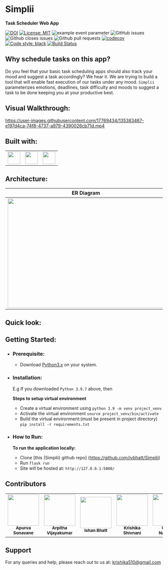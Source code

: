 # Simplii
**Task Scheduler Web App**

[![DOI](https://zenodo.org/badge/404911045.svg)](https://zenodo.org/badge/latestdoi/404911045)
[![License: MIT](https://img.shields.io/badge/License-MIT-yellow.svg)](https://opensource.org/licenses/MIT)
![example event parameter](https://github.com/bradley-erickson/project1/actions/workflows/python-app.yml/badge.svg?event=push)
![GitHub issues](https://img.shields.io/github/issues-raw/bradley-erickson/CmyPlot)
![Github closes issues](https://img.shields.io/github/issues-closed-raw/bradley-erickson/CmyPlot)
![Github pull requests](https://img.shields.io/github/issues-pr/bradley-erickson/CmyPlot)
[![codecov](https://codecov.io/gh/bradley-erickson/CmyPlot/branch/main/graph/badge.svg?token=PYRZHGZC5R)](https://codecov.io/gh/bradley-erickson/CmyPlot)
[![Code style: black](https://img.shields.io/badge/code%20style-black-000000.svg)](https://github.com/psf/black)
[![Build Status](https://app.travis-ci.com/ivbhatt/Simplii.svg?branch=main)](https://app.travis-ci.com/ivbhatt/Simplii)
## Why schedule tasks on this app?

Do you feel that your basic task scheduling apps should also track your mood and suggest a task accordingly? We hear it. We are trying to build a tool that will enable fast execution of our tasks under any mood. `Simplii` parameterizes emotions, deadlines, task difficulty and moods to suggest a task to be done keeping you at your productive best.

## Visual Walkthrough:

https://user-images.githubusercontent.com/17769434/135383467-e197d4ca-74f8-4737-a979-4390026cb71d.mp4

## Built with:
<table>
  <tr>
<td><img src="https://cdn.jsdelivr.net/gh/devicons/devicon/icons/python/python-original.svg" width="40" height="40" /></td>
<td><img src="https://cdn.jsdelivr.net/gh/devicons/devicon/icons/flask/flask-original.svg" width="40" height="40" /></td>
<td><img src="https://cdn.jsdelivr.net/gh/devicons/devicon/icons/javascript/javascript-original.svg" width="40" height="40" /></td>
  </tr>
</table>

## Architecture:

ER Diagram                 |  Application Flowchart
:-------------------------:|:-------------------------:
<img src="https://github.com/ivbhatt/Simplii/blob/main/docs/architectureImages/SE_ERDiagram.png" width="500" height="350" />  | <img src="https://github.com/ivbhatt/Simplii/blob/main/docs/architectureImages/webappFlowchart.png" width="500" height="350" />

## Quick look:

## Getting Started: 
- ### Prerequisite:
  - Download [Python3.x](https://www.python.org/downloads/) on your system.

- ### Installation: 
  E.g If you downloaded `Python 3.9.7` above, then
  
  **Steps to setup virtual environment**
  - Create a virtual environment using
    `python 3.9 -m venv project_venv`
  - Activate the virtual environment 
    `source project_venv/bin/activate`
  - Build the virtual environment:(must be present in project directory)
    `pip install -r requirements.txt`
  
- ### How to Run:
    **To run the application locally:**
    - Clone [this (Simplii) github repo] (https://github.com/ivbhatt/Simplii)
    - Run `flask run`
    - Site will be hosted at:
      `http://127.0.0.1:5000/`

## Contributors

<table>
  <tr>
      <td align="center"><a href="https://github.com/apurva-s"><img src="https://avatars.githubusercontent.com/u/32777604?v=4" width="100px;" alt=""/><br /><sub><b>Apurva Sonavane</b></sub></a><br /></td>
    <td align="center"><a href="https://github.com/ArpithaVijayakumar/"><img src="https://avatars.githubusercontent.com/u/45428701?s=400&u=15851f4800b87dcd2b8cbf9ff0a040bc8987e7c0&v=4" width="100px;" alt=""/><br /><sub><b>Arpitha Vijayakumar</b></sub></a></td>
  <td align="center"><a href="https://github.com/ivbhatt"><img src="https://avatars.githubusercontent.com/u/20361038?v=4" width="100px;" alt=""/><br /><sub><b>Ishan Bhatt</b></sub></a><br /></td>
    <td align="center"><a href="https://github.com/Krishika510"><img src="https://avatars.githubusercontent.com/u/17769434?v=4" width="100px;" alt=""/><br /><sub><b>Krishika Shivnani</b></sub></a><br /></td>
    <td align="center"><a href="https://github.com/UnnatiPrema/"><img src="https://avatars.githubusercontent.com/u/24750759?s=400&u=ab27d86edc758ff53bd68808430d8e5bf172e34a&v=4" width="100px;" alt=""/><br /><sub><b>Unnati Nadupalli</b></sub></a><br /></td>
  </tr>
</table>

## Support

For any queries and help, please reach out to us at: krishika510@gmail.com

